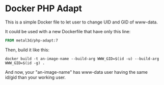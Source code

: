# Docker PHP Adapt

This is a simple Docker file to let user to change UID and GID of www-data. 

It could be used with a new Dockerfile that have only this line:

```dockerfile
FROM metal3d/php-adapt:7
```

Then, build it like this:

```
docker build -t an-image-name --build-arg WWW_GID=$(id -u) --build-arg WWW_GID=$(id -g) .
```

And now, your "an-image-name" has www-data user having the same id/gid than your working user.
